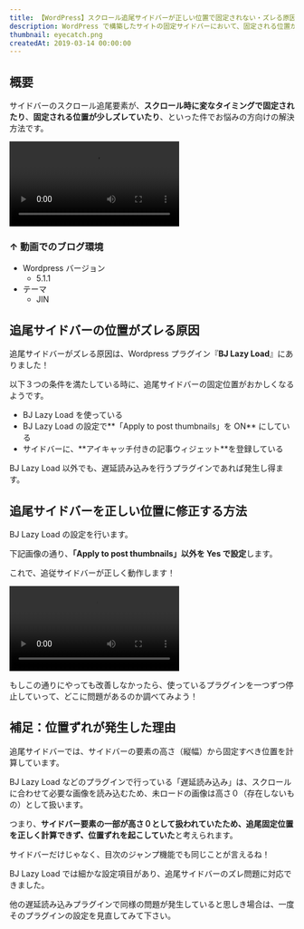 ```yaml
---
title: 【WordPress】スクロール追尾サイドバーが正しい位置で固定されない・ズレる原因と対処法
description: WordPress で構築したサイトの固定サイドバーにおいて、固定される位置がずれてしまう現象の原因と対処法を紹介します。
thumbnail: eyecatch.png
createdAt: 2019-03-14 00:00:00
---
```


## 概要

サイドバーのスクロール追尾要素が、<span class="marker-red">**スクロール時に変なタイミングで固定されたり**</span>、<span class="marker-red">**固定される位置が少しズレていたり**</span>、といった件でお悩みの方向けの解決方法です。

<video autoplay controls loop src="/assets/web/wordpress/wordpress-tracking-sidebar-misaligned/tracking-sidebar-misaligned.mp4"></video>

### ↑ 動画でのブログ環境

- Wordpress バージョン
  - 5.1.1
- テーマ
  - JIN

## 追尾サイドバーの位置がズレる原因

追尾サイドバーがズレる原因は、Wordpress プラグイン『<span class="marker-red">**BJ Lazy Load**</span>』にありました！

以下３つの条件を満たしている時に、追尾サイドバーの固定位置がおかしくなるようです。

<ul><li>BJ Lazy Load を使っている</li><li>BJ Lazy Load の設定で<span class="marker2">**「Apply to post thumbnails」を ON**</span> にしている</li><li>サイドバーに、<span class="marker2">**アイキャッチ付きの記事ウィジェット**</span>を登録している</li></ul>

<div class="concept-box2">
BJ Lazy Load 以外でも、遅延読み込みを行うプラグインであれば発生し得ます。
</div>

## 追尾サイドバーを正しい位置に修正する方法

BJ Lazy Load の設定を行います。

<img-in-post src="how-to-show-bjlazyload-settings.png" alt="BJ Lazy Load 設定までの遷移方法" ></img-in-post>

下記画像の通り、<span class="marker-red">**「Apply to post thumbnails」以外を Yes で設定**</span>します。

<img-in-post src="bjlazyload-settings.png" alt="BJ Lazy Load 設定内容" ></img-in-post>

これで、追従サイドバーが正しく動作します！

<video autoplay controls loop src="/assets/web/wordpress/wordpress-tracking-sidebar-misaligned/tracking-sidebar-aligned.mp4"></video>

<chat face="toragra">

もしこの通りにやっても改善しなかったら、使っているプラグインを一つずつ停止していって、どこに問題があるのか調べてみよう！

</chat>

## 補足：位置ずれが発生した理由

追尾サイドバーでは、サイドバーの要素の高さ（縦幅）から固定すべき位置を計算しています。

BJ Lazy Load などのプラグインで行っている「遅延読み込み」は、スクロールに合わせて必要な画像を読み込むため、未ロードの画像は高さ０（存在しないもの）として扱います。

つまり、<span class="marker-red">**サイドバー要素の一部が高さ０として扱われていたため、追尾固定位置を正しく計算できず、位置ずれを起こしていた**</span>と考えられます。

<chat face="toragra">

サイドバーだけじゃなく、目次のジャンプ機能でも同じことが言えるね！

</chat>

BJ Lazy Load では細かな設定項目があり、追尾サイドバーのズレ問題に対応できました。

他の遅延読み込みプラグインで同様の問題が発生していると思しき場合は、一度そのプラグインの設定を見直してみて下さい。
